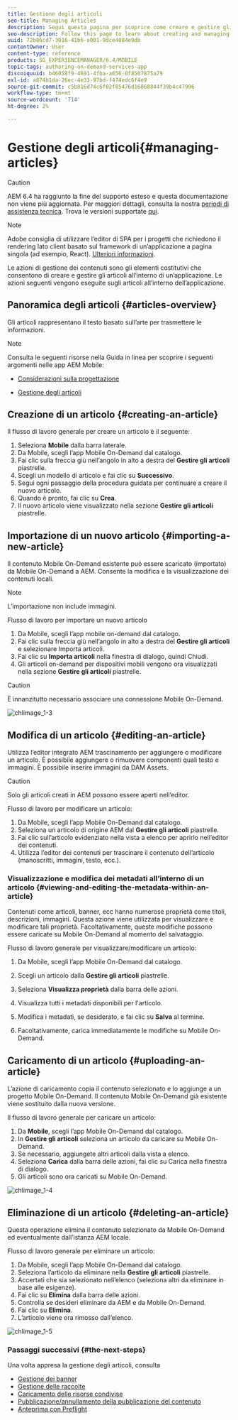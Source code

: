 ```yaml
---
title: Gestione degli articoli
seo-title: Managing Articles
description: Segui questa pagina per scoprire come creare e gestire gli articoli.
seo-description: Follow this page to learn about creating and managing Articles.
uuid: 72b86cd7-3016-41b6-a001-9dce4084e9db
contentOwner: User
content-type: reference
products: SG_EXPERIENCEMANAGER/6.4/MOBILE
topic-tags: authoring-on-demand-services-app
discoiquuid: b46058f9-4691-4fba-a656-0f8507875a79
exl-id: a874b1da-26ec-4e33-97bd-f474edc6f4e9
source-git-commit: c5b816d74c6f02f85476d16868844f39b4c47996
workflow-type: tm+mt
source-wordcount: '714'
ht-degree: 2%

---
```


# Gestione degli articoli{#managing-articles}

>[!CAUTION]
>
>AEM 6.4 ha raggiunto la fine del supporto esteso e questa documentazione non viene più aggiornata. Per maggiori dettagli, consulta la nostra [periodi di assistenza tecnica](https://helpx.adobe.com/it/support/programs/eol-matrix.html). Trova le versioni supportate [qui](https://experienceleague.adobe.com/docs/).

>[!NOTE]
>
>Adobe consiglia di utilizzare l’editor di SPA per i progetti che richiedono il rendering lato client basato sul framework di un’applicazione a pagina singola (ad esempio, React). [Ulteriori informazioni](/help/sites-developing/spa-overview.md).

Le azioni di gestione dei contenuti sono gli elementi costitutivi che consentono di creare e gestire gli articoli all’interno di un’applicazione. Le azioni seguenti vengono eseguite sugli articoli all’interno dell’applicazione.

## Panoramica degli articoli {#articles-overview}

Gli articoli rappresentano il testo basato sull’arte per trasmettere le informazioni.

>[!NOTE]
>
>Consulta le seguenti risorse nella Guida in linea per scoprire i seguenti argomenti nelle app AEM Mobile:
>
>* [Considerazioni sulla progettazione](https://helpx.adobe.com/digital-publishing-solution/help/design-app.html)
>
>* [Gestione degli articoli](https://helpx.adobe.com/digital-publishing-solution/help/creating-articles.html)
>


## Creazione di un articolo {#creating-an-article}

Il flusso di lavoro generale per creare un articolo è il seguente:

1. Seleziona **Mobile** dalla barra laterale.
1. Da Mobile, scegli l’app Mobile On-Demand dal catalogo.
1. Fai clic sulla freccia giù nell’angolo in alto a destra del **Gestire gli articoli** piastrelle.
1. Scegli un modello di articolo e fai clic su **Successivo**.
1. Segui ogni passaggio della procedura guidata per continuare a creare il nuovo articolo.
1. Quando è pronto, fai clic su **Crea**.
1. Il nuovo articolo viene visualizzato nella sezione **Gestire gli articoli** piastrelle.

## Importazione di un nuovo articolo {#importing-a-new-article}

Il contenuto Mobile On-Demand esistente può essere scaricato (importato) da Mobile On-Demand a AEM. Consente la modifica e la visualizzazione dei contenuti locali.

>[!NOTE]
>
>L’importazione non include immagini.

Flusso di lavoro per importare un nuovo articolo

1. Da Mobile, scegli l’app mobile on-demand dal catalogo.
1. Fai clic sulla freccia giù nell’angolo in alto a destra del **Gestire gli articoli** e selezionare Importa articoli.
1. Fai clic su **Importa articoli** nella finestra di dialogo, quindi Chiudi.
1. Gli articoli on-demand per dispositivi mobili vengono ora visualizzati nella sezione **Gestire gli articoli** piastrelle.

>[!CAUTION]
>
>È innanzitutto necessario associare una connessione Mobile On-Demand.

![chlimage_1-3](assets/chlimage_1-3.gif)

## Modifica di un articolo {#editing-an-article}

Utilizza l’editor integrato AEM trascinamento per aggiungere o modificare un articolo. È possibile aggiungere o rimuovere componenti quali testo e immagini. È possibile inserire immagini da DAM Assets.

>[!CAUTION]
>
>Solo gli articoli creati in AEM possono essere aperti nell’editor.

Flusso di lavoro per modificare un articolo:

1. Da Mobile, scegli l’app Mobile On-Demand dal catalogo.
1. Seleziona un articolo di origine AEM dal **Gestire gli articoli** piastrelle.
1. Fai clic sull’articolo evidenziato nella vista a elenco per aprirlo nell’editor dei contenuti.
1. Utilizza l’editor dei contenuti per trascinare il contenuto dell’articolo (manoscritti, immagini, testo, ecc.).

### Visualizzazione e modifica dei metadati all’interno di un articolo {#viewing-and-editing-the-metadata-within-an-article}

Contenuti come articoli, banner, ecc hanno numerose proprietà come titoli, descrizioni, immagini. Questa azione viene utilizzata per visualizzare e modificare tali proprietà. Facoltativamente, queste modifiche possono essere caricate su Mobile On-Demand al momento del salvataggio.

Flusso di lavoro generale per visualizzare/modificare un articolo:

1. Da Mobile, scegli l’app Mobile On-Demand dal catalogo.
1. Scegli un articolo dalla **Gestire gli articoli** piastrelle.

1. Seleziona **Visualizza proprietà** dalla barra delle azioni.
1. Visualizza tutti i metadati disponibili per l&#39;articolo.
1. Modifica i metadati, se desiderato, e fai clic su **Salva** al termine.
1. Facoltativamente, carica immediatamente le modifiche su Mobile On-Demand.

## Caricamento di un articolo {#uploading-an-article}

L’azione di caricamento copia il contenuto selezionato e lo aggiunge a un progetto Mobile On-Demand. Il contenuto Mobile On-Demand già esistente viene sostituito dalla nuova versione.

Il flusso di lavoro generale per caricare un articolo:

1. Da **Mobile**, scegli l’app Mobile On-Demand dal catalogo.
1. In **Gestire gli articoli** seleziona un articolo da caricare su Mobile On-Demand.
1. Se necessario, aggiungete altri articoli dalla vista a elenco.
1. Seleziona **Carica** dalla barra delle azioni, fai clic su Carica nella finestra di dialogo.
1. Gli articoli sono ora caricati su Mobile On-Demand.

![chlimage_1-4](assets/chlimage_1-4.gif)

## Eliminazione di un articolo {#deleting-an-article}

Questa operazione elimina il contenuto selezionato da Mobile On-Demand ed eventualmente dall’istanza AEM locale.

Flusso di lavoro generale per eliminare un articolo:

1. Da Mobile, scegli l’app Mobile On-Demand dal catalogo.
1. Seleziona l’articolo da eliminare nella **Gestire gli articoli** piastrelle.
1. Accertati che sia selezionato nell’elenco (seleziona altri da eliminare in base alle esigenze).
1. Fai clic su **Elimina** dalla barra delle azioni.
1. Controlla se desideri eliminare da AEM e da Mobile On-Demand.
1. Fai clic su **Elimina**.
1. L’articolo viene ora rimosso dall’elenco.

![chlimage_1-5](assets/chlimage_1-5.gif)

### Passaggi successivi {#the-next-steps}

Una volta appresa la gestione degli articoli, consulta

* [Gestione dei banner](/help/mobile/mobile-on-demand-managing-banners.md)
* [Gestione delle raccolte](/help/mobile/mobile-on-demand-managing-collections.md)
* [Caricamento delle risorse condivise](/help/mobile/mobile-on-demand-shared-resources.md)
* [Pubblicazione/annullamento della pubblicazione del contenuto](/help/mobile/mobile-on-demand-publishing-unpublishing.md)
* [Anteprima con Preflight](/help/mobile/aem-mobile-manage-ondemand-services.md)
